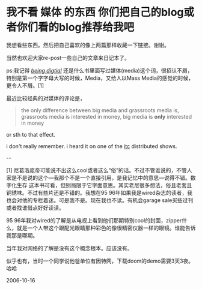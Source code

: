 # 我不看 媒体 的东西 你们把自己的blog或者你们看的blog推荐给我吧

我想看些东西。然后把自己喜欢的像上两篇那样收藏一下链接。谢谢。

当然也欢迎大家re-post一些自己的文章来日记本了。

ps:我记得 *[being digtial](http://archives.obs-us.com/obs/english/books/nn/bdcont.htm)* 还是什么书里面写过媒体(media)这个词，很招认不屑，特别是第一个字字母大写的时候，Media，又给人以Mass Media的感觉的时候，更令人不屑。[1]

最近比较经典的对媒体的评论是，

> the only difference between big media and grassroots media is, grassroots media is interested in money, big media is **only** interested in money

or sth to that effect.

i don't really remember. i heard it on one of the [itc](http://www.itconversations.com/index.html)   distributed shows.


--

[1] 尼葛洛庞帝可能说不出这么cool或者这么“俗”的话。不过不管谁说的，不管人家是不是说的这个—我那个不是一个直接引用，是我记忆中的意思—说得不错。数字化生存 这本书可看，但别局限于它字面意思。其实老尼很多想法，俗且老套且铜锈味。不过有些片还是不错的。我想在95 96年如果我是wired杂志的读者，我也会对他的专栏着迷。可是我不是。现在我也不读。有机会garage sale买些过刊或者找谁借点好好读读。

95 96年我对wired的了解是从电视上看到他们那期特别cool的封面，zipper什么，就是一个人带这个跟配光眼睛那种彩色的像很精密仪器一样的眼镜。谁能告诉我那是哪期。

当年我对网络的了解是没有这个概念根本。应该没有。

似乎也有，当时一个同学说他爸单位有因特网，下载doom的demo需要3天3夜。哈哈

2006-10-16